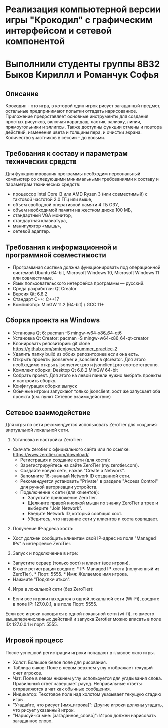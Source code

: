 # Реализация компьютерной версии игры "Крокодил" с графическим интерфейсом и сетевой компонентой
# Выполнили студенты группы 8В32 Быков Кириллл и Романчук Софья

## Описание
  Крокодил - это игра, в которой один игрок рисует загаданный предмет, остальные предпринимают попытки отгадать нарисованное. Приложение предоставляет основные инструменты для создания простых рисунков, включая карандаш, ластик, заливку, линии, прямоугольники и эллипсы. Также доступны функции отмены и повтора действий, изменения цвета и толщины пера, и очистки экрана. Количество участников в сессии – до восьми.

## Требования к составу и параметрам технических средств
Для функционирования программы необходим персональный компьютер со следующими минимальными требованиями к составу и параметрам технических средств:
  
*	процессор Intel Core i3 или AMD Ryzen 3 (или совместимый) с тактовой частотой 2.0 ГГц или выше,
*	объем свободной оперативной памяти 4 ГБ ОЗУ,
*	объем необходимой памяти на жестком диске 100 МБ,
*	стандартный VGA монитор,
*	стандартная клавиатура,
*	манипулятор «мышь»,
*	сетевой адаптер.
    
## Требования к информационной и программной совместимости
* Программная система должна функционировать под операционной системой Ubuntu 64-bit, Microsoft Windows 10, Microsoft Windows 11 или совместимые.
* Язык пользовательского интерфейса программы — русский.
* Среда разработки: Qt Creator 
* Версия Qt: 6.8.2
* Стандарт C++: C++17
* Компилятор: MinGW 11.2 (64-bit) / GCC 11+

## Сборка проекта на Windows
* Установка Qt 6: pacman -S mingw-w64-x86_64-qt6
* Установка Qt Creator: pacman -S mingw-w64-x86_64-qt-creator
* Клонировать репозиторий: git clone https://github.com/smtenjoyer/summer_practice-2
* Удалить папку build из обоих репозиториев если она есть. 
* Открыть проекты jsonserver и jsonclient в qtcreator. Для этого необходимо открыть jsonserver.pro и jsonclient.pro соответственно.
* Комплект сборки: Desktop Qt 6.8.2 MinGW 64-bit
* Собрать проект. Для этого на левой панели нужно выбрать проекты и настроить сборку.
* Конфигурация сборки:выпуск
* Обычные игроки запускают только jsonclient, хост же запускает оба проекта (см. пункт Сетевое взаимодействие)

## Сетевое взаимодействие
Для игры по сети рекомендуется использовать ZeroTier для создания виртуальной локальной сети.
1. Установка и настройка ZeroTier:
* Скачать zerotier с официального сайта или по ссылке: https://www.zerotier.com/download/
  *  Регистрация и создание сети (для хоста):
    *  Зарегистрируйтесь на сайте ZeroTier (my.zerotier.com).
    *  Создайте новую сеть, нажав "Create a Network".
    *  Запомните 16-значный Network ID созданной сети.
    *  Рекомендуется установить "Private" в разделе "Access Control" для ручной авторизации устройств.
  * Подключение к сети (для клиентов):
    *  Запустите приложение ZeroTier.
    *  Щелкните правой кнопкой мыши по значку ZeroTier в трее и выберите "Join Network".
    *  Введите Network ID, который сообщил хост.
    *  Убедитесь, что название сети у клиентов и хоста совпадает.
2. Получение IP-адреса хоста:
  *  Хост должен сообщить клиентам свой IP-адрес из поля "Managed IPs" в интерфейсе ZeroTier.
3. Запуск и подключение в игре:
  *  Запустите сервер (только хост) и клиент (все игроки).
  *  В окне регистрации введите:
    *  IP: Managed IP хоста (полученный из ZeroTier).
    *  Порт: 5555.
    *  Имя: Желаемое имя игрока.
  *  Нажмите "Подключиться".
4. Игра в локальной сети (без ZeroTier):
  *  Если все игроки находятся в одной локальной сети (Wi-Fi), введите в поле IP: 127.0.0.1, а в поле Порт: 5555.

Если все игроки находятся в одной локальной сети (wi-fi), то вместо вышеперечисленных действий и запуска Zerotier можно вписать в поле ID: 127.0.0.1 и порт: 5555.

## Игровой процесс
После успешной регистрации игроки попадают в главное окно игры.
*  Холст: Большое белое поле для рисования.
*  Таблица очков: Поле в левом верхнем углу отображает текущий счет игроков.
*  Чат: Поле в левом нижнем углу используется для угадывания слова. Правильный ответ завершает раунд. Неправильные ответы отправляются в чат как обычные сообщения.
*  Индикатор: Текстовое поле над холстом указывает текущую стадию игры.
  *  "Угадайте, что рисует [имя_игрока]": Другие игроки должны угадать, что рисует указанный игрок.
  *  "Нарисуй-ка мне: [загаданное_слово]": Игрок должен нарисовать загаданное слово.
    
